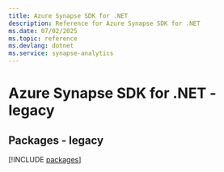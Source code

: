 ```yaml
---
title: Azure Synapse SDK for .NET
description: Reference for Azure Synapse SDK for .NET
ms.date: 07/02/2025
ms.topic: reference
ms.devlang: dotnet
ms.service: synapse-analytics
---
```

# Azure Synapse SDK for .NET - legacy
## Packages - legacy
[!INCLUDE [packages](synapse-index.md)]
